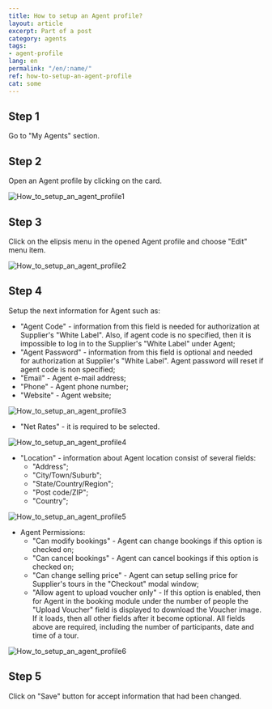 ```yaml
---
title: How to setup an Agent profile?
layout: article
excerpt: Part of a post
category: agents
tags:
- agent-profile
lang: en
permalink: "/en/:name/"
ref: how-to-setup-an-agent-profile
cat: some
---
```


## **Step 1**

Go to "My Agents" section.

## **Step 2**

Open an Agent profile by clicking on the card.

![How_to_setup_an_agent_profile1](/assets/images/how_to_setup_an_agent_profile1.png)

## **Step 3**

Click on the elipsis menu in the opened Agent profile and choose "Edit" menu item.

![How_to_setup_an_agent_profile2](/assets/images/how_to_setup_an_agent_profile2.png)

## **Step 4**

Setup the next information for Agent such as:
- "Agent Code" - information from this field is needed for authorization at Supplier's "White Label". Also, if agent code is no specified, then it is impossible to log in to the Supplier's "White Label" under Agent;
- "Agent Password" - information from this field is optional and needed for authorization at Supplier's "White Label". Agent password will reset if agent code is non specified;
- "Email" - Agent e-mail address;
- "Phone" - Agent phone number;
- "Website" - Agent website;

![How_to_setup_an_agent_profile3](/assets/images/how_to_setup_an_agent_profile3.png)

- "Net Rates" - it is required to be selected.

![How_to_setup_an_agent_profile4](/assets/images/how_to_setup_an_agent_profile4.png)

- "Location" - information about Agent location consist of several fields:
  - "Address";
  - "City/Town/Suburb";
  - "State/Country/Region";
  - "Post code/ZIP";
  - "Country";
  
![How_to_setup_an_agent_profile5](/assets/images/how_to_setup_an_agent_profile5.png)

- Agent Permissions:
  - "Can modify bookings" - Agent can change bookings if this option is checked on;
  - "Can cancel bookings" - Agent can cancel bookings if this option is checked on;
  - "Can change selling price" - Agent can setup selling price for Supplier's tours in the "Checkout" modal window;
  - "Allow agent to upload voucher only" - If this option is enabled, then for Agent in the booking module under the number of people the "Upload Voucher" field is displayed to download the Voucher image. If it loads, then all other fields after it become optional. All fields above are required, including the number of participants, date and time of a tour.
  
![How_to_setup_an_agent_profile6](/assets/images/how_to_setup_an_agent_profile6.png)
  
## **Step 5**
  
Click on "Save" button for accept information that had been changed.